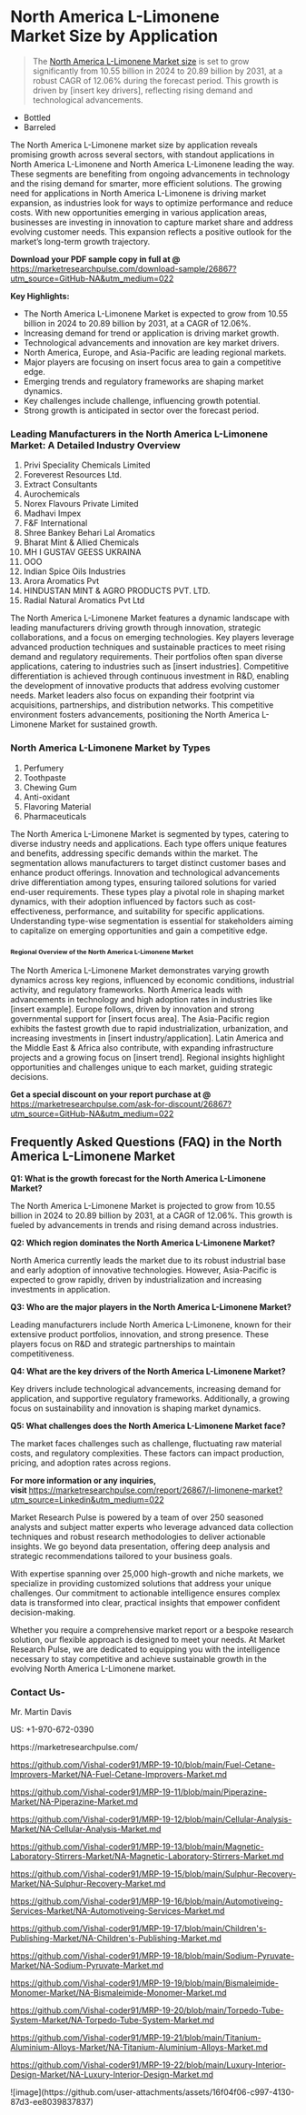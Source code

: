 <h1>North America L-Limonene Market&nbsp;Size by Application</h1><blockquote><p>The <a href="https://marketresearchpulse.com/download-sample/26867?utm_source=GitHub-NA&amp;utm_medium=022">North America L-Limonene Market size</a> is set to grow significantly from 10.55 billion in 2024 to 20.89 billion by 2031, at a robust CAGR of 12.06% during the forecast period. This growth is driven by [insert key drivers], reflecting rising demand and technological advancements.</p></blockquote><ul><li>Bottled<li> Barreled</li></ul><p>The North America L-Limonene market size by application reveals promising growth across several sectors, with standout applications in North America L-Limonene and North America L-Limonene leading the way. These segments are benefiting from ongoing advancements in technology and the rising demand for smarter, more efficient solutions. The growing need for applications in North America L-Limonene is driving market expansion, as industries look for ways to optimize performance and reduce costs. With new opportunities emerging in various application areas, businesses are investing in innovation to capture market share and address evolving customer needs. This expansion reflects a positive outlook for the market’s long-term growth trajectory.</p><p><strong>Download your PDF sample copy in full at @ </strong><a href="https://marketresearchpulse.com/download-sample/26867?utm_source=GitHub-NA&amp;utm_medium=022">https://marketresearchpulse.com/download-sample/26867?utm_source=GitHub-NA&amp;utm_medium=022</a></p><p><strong>Key Highlights: </strong></p><ul><li>The North America L-Limonene Market is expected to grow from 10.55 billion in 2024 to 20.89 billion by 2031, at a CAGR of 12.06%.</li><li>Increasing demand for trend or application is driving market growth.</li><li>Technological advancements and innovation are key market drivers.</li><li>North America, Europe, and Asia-Pacific are leading regional markets.</li><li>Major players are focusing on insert focus area to gain a competitive edge.</li><li>Emerging trends and regulatory frameworks are shaping market dynamics.</li><li>Key challenges include challenge, influencing growth potential.</li><li>Strong growth is anticipated in sector over the forecast period.</li></ul><h3>Leading Manufacturers in the North America L-Limonene Market: A Detailed Industry Overview</h3><ol><li>Privi Speciality Chemicals Limited</li><li>Foreverest Resources Ltd.</li><li>Extract Consultants</li><li>Aurochemicals</li><li>Norex Flavours Private Limited</li><li>Madhavi Impex</li><li>F&F International</li><li>Shree Bankey Behari Lal Aromatics</li><li>Bharat Mint & Allied Chemicals</li><li>MH I GUSTAV GEESS UKRAINA</li><li>OOO</li><li>Indian Spice Oils Industries</li><li>Arora Aromatics Pvt</li><li>HINDUSTAN MINT & AGRO PRODUCTS PVT. LTD.</li><li>Radial Natural Aromatics Pvt Ltd</li></ol><div class="flex max-w-full flex-col flex-grow"><div class="min-h-8 text-message flex w-full flex-col items-end gap-2 whitespace-normal break-words [.text-message+&amp;]:mt-5" dir="auto" data-message-author-role="assistant" data-message-id="fd8432e4-4910-450d-b182-61b7bfb0a01f" data-message-model-slug="gpt-4o"><div class="flex w-full flex-col gap-1 empty:hidden first:pt-[3px]"><div class="markdown prose w-full break-words dark:prose-invert light"><p>The North America L-Limonene Market features a dynamic landscape with leading manufacturers driving growth through innovation, strategic collaborations, and a focus on emerging technologies. Key players leverage advanced production techniques and sustainable practices to meet rising demand and regulatory requirements. Their portfolios often span diverse applications, catering to industries such as [insert industries]. Competitive differentiation is achieved through continuous investment in R&amp;D, enabling the development of innovative products that address evolving customer needs. Market leaders also focus on expanding their footprint via acquisitions, partnerships, and distribution networks. This competitive environment fosters advancements, positioning the North America L-Limonene Market for sustained growth.</p></div></div></div></div><h3>North America L-Limonene Market by Types</h3><ol><li>Perfumery<li> Toothpaste<li> Chewing Gum<li> Anti-oxidant<li> Flavoring Material<li> Pharmaceuticals</li></ol><div class="flex max-w-full flex-col flex-grow"><div class="min-h-8 text-message flex w-full flex-col items-end gap-2 whitespace-normal break-words [.text-message+&amp;]:mt-5" dir="auto" data-message-author-role="assistant" data-message-id="084470be-0bb7-4664-bddf-5156b4f41249" data-message-model-slug="gpt-4o-mini"><div class="flex w-full flex-col gap-1 empty:hidden first:pt-[3px]"><div class="markdown prose w-full break-words dark:prose-invert light"><p>The North America L-Limonene Market is segmented by types, catering to diverse industry needs and applications. Each type offers unique features and benefits, addressing specific demands within the market. The segmentation allows manufacturers to target distinct customer bases and enhance product offerings. Innovation and technological advancements drive differentiation among types, ensuring tailored solutions for varied end-user requirements. These types play a pivotal role in shaping market dynamics, with their adoption influenced by factors such as cost-effectiveness, performance, and suitability for specific applications. Understanding type-wise segmentation is essential for stakeholders aiming to capitalize on emerging opportunities and gain a competitive edge.</p></div></div></div></div><h3><span style="font-size: 11px;">Regional Overview of the North America L-Limonene Market</span></h3><div class="flex max-w-full flex-col flex-grow"><div class="min-h-8 text-message flex w-full flex-col items-end gap-2 whitespace-normal break-words [.text-message+&amp;]:mt-5" dir="auto" data-message-author-role="assistant" data-message-id="e9038762-ce64-4e30-91c9-9bd413514231" data-message-model-slug="gpt-4o-mini"><div class="flex w-full flex-col gap-1 empty:hidden first:pt-[3px]"><div class="markdown prose w-full break-words dark:prose-invert light"><p>The North America L-Limonene Market demonstrates varying growth dynamics across key regions, influenced by economic conditions, industrial activity, and regulatory frameworks. North America leads with advancements in technology and high adoption rates in industries like [insert example]. Europe follows, driven by innovation and strong governmental support for [insert focus area]. The Asia-Pacific region exhibits the fastest growth due to rapid industrialization, urbanization, and increasing investments in [insert industry/application]. Latin America and the Middle East &amp; Africa also contribute, with expanding infrastructure projects and a growing focus on [insert trend]. Regional insights highlight opportunities and challenges unique to each market, guiding strategic decisions.</p></div></div></div></div><p><strong>Get a special discount on your report purchase at @ </strong><a href="https://marketresearchpulse.com/ask-for-discount/26867?utm_source=GitHub-NA&amp;utm_medium=022">https://marketresearchpulse.com/ask-for-discount/26867?utm_source=GitHub-NA&amp;utm_medium=022</a></p><h2>Frequently Asked Questions (FAQ) in the North America L-Limonene Market</h2><p><strong>Q1: What is the growth forecast for the North America L-Limonene Market?</strong></p><p>The North America L-Limonene Market is projected to grow from 10.55 billion in 2024 to 20.89 billion by 2031, at a CAGR of 12.06%. This growth is fueled by advancements in trends and rising demand across industries.</p><p><strong>Q2: Which region dominates the North America L-Limonene Market?</strong></p><p>North America currently leads the market due to its robust industrial base and early adoption of innovative technologies. However, Asia-Pacific is expected to grow rapidly, driven by industrialization and increasing investments in application.</p><p><strong>Q3: Who are the major players in the North America L-Limonene Market?</strong></p><p>Leading manufacturers include North America L-Limonene, known for their extensive product portfolios, innovation, and strong presence. These players focus on R&amp;D and strategic partnerships to maintain competitiveness.</p><p><strong>Q4: What are the key drivers of the North America L-Limonene Market?</strong></p><p>Key drivers include technological advancements, increasing demand for application, and supportive regulatory frameworks. Additionally, a growing focus on sustainability and innovation is shaping market dynamics.</p><p><strong>Q5: What challenges does the North America L-Limonene Market face?</strong></p><p>The market faces challenges such as challenge, fluctuating raw material costs, and regulatory complexities. These factors can impact production, pricing, and adoption rates across regions.</p><p><strong>For more information or any inquiries, visit&nbsp;</strong><a href="https://marketresearchpulse.com/report/26867/l-limonene-market?utm_source=Linkedin&utm_medium=022">https://marketresearchpulse.com/report/26867/l-limonene-market?utm_source=Linkedin&utm_medium=022</a></p><p>Market Research Pulse is powered by a team of over 250 seasoned analysts and subject matter experts who leverage advanced data collection techniques and robust research methodologies to deliver actionable insights. We go beyond data presentation, offering deep analysis and strategic recommendations tailored to your business goals.</p><p>With expertise spanning over 25,000 high-growth and niche markets, we specialize in providing customized solutions that address your unique challenges. Our commitment to actionable intelligence ensures complex data is transformed into clear, practical insights that empower confident decision-making.</p><p>Whether you require a comprehensive market report or a bespoke research solution, our flexible approach is designed to meet your needs. At Market Research Pulse, we are dedicated to equipping you with the intelligence necessary to stay competitive and achieve sustainable growth in the evolving North America L-Limonene market.</p><h3><strong>Contact Us-</strong></h3><p>Mr. Martin Davis</p><p>US: +1-970-672-0390</p><p>https://marketresearchpulse.com/</p><p><a href="https://github.com/Vishal-coder91/MRP-19-10/blob/main/Fuel-Cetane-Improvers-Market/NA-Fuel-Cetane-Improvers-Market.md">https://github.com/Vishal-coder91/MRP-19-10/blob/main/Fuel-Cetane-Improvers-Market/NA-Fuel-Cetane-Improvers-Market.md</a></p><p><a href="https://github.com/Vishal-coder91/MRP-19-11/blob/main/Piperazine-Market/NA-Piperazine-Market.md">https://github.com/Vishal-coder91/MRP-19-11/blob/main/Piperazine-Market/NA-Piperazine-Market.md</a></p><p><a href="https://github.com/Vishal-coder91/MRP-19-12/blob/main/Cellular-Analysis-Market/NA-Cellular-Analysis-Market.md">https://github.com/Vishal-coder91/MRP-19-12/blob/main/Cellular-Analysis-Market/NA-Cellular-Analysis-Market.md</a></p><p><a href="https://github.com/Vishal-coder91/MRP-19-13/blob/main/Magnetic-Laboratory-Stirrers-Market/NA-Magnetic-Laboratory-Stirrers-Market.md">https://github.com/Vishal-coder91/MRP-19-13/blob/main/Magnetic-Laboratory-Stirrers-Market/NA-Magnetic-Laboratory-Stirrers-Market.md</a></p><p><a href="https://github.com/Vishal-coder91/MRP-19-15/blob/main/Sulphur-Recovery-Market/NA-Sulphur-Recovery-Market.md">https://github.com/Vishal-coder91/MRP-19-15/blob/main/Sulphur-Recovery-Market/NA-Sulphur-Recovery-Market.md</a></p><p><a href="https://github.com/Vishal-coder91/MRP-19-16/blob/main/Automotiveing-Services-Market/NA-Automotiveing-Services-Market.md">https://github.com/Vishal-coder91/MRP-19-16/blob/main/Automotiveing-Services-Market/NA-Automotiveing-Services-Market.md</a></p><p><a href="https://github.com/Vishal-coder91/MRP-19-17/blob/main/Children's-Publishing-Market/NA-Children's-Publishing-Market.md">https://github.com/Vishal-coder91/MRP-19-17/blob/main/Children's-Publishing-Market/NA-Children's-Publishing-Market.md</a></p><p><a href="https://github.com/Vishal-coder91/MRP-19-18/blob/main/Sodium-Pyruvate-Market/NA-Sodium-Pyruvate-Market.md">https://github.com/Vishal-coder91/MRP-19-18/blob/main/Sodium-Pyruvate-Market/NA-Sodium-Pyruvate-Market.md</a></p><p><a href="https://github.com/Vishal-coder91/MRP-19-19/blob/main/Bismaleimide-Monomer-Market/NA-Bismaleimide-Monomer-Market.md">https://github.com/Vishal-coder91/MRP-19-19/blob/main/Bismaleimide-Monomer-Market/NA-Bismaleimide-Monomer-Market.md</a></p><p><a href="https://github.com/Vishal-coder91/MRP-19-20/blob/main/Torpedo-Tube-System-Market/NA-Torpedo-Tube-System-Market.md">https://github.com/Vishal-coder91/MRP-19-20/blob/main/Torpedo-Tube-System-Market/NA-Torpedo-Tube-System-Market.md</a></p><p><a href="https://github.com/Vishal-coder91/MRP-19-21/blob/main/Titanium-Aluminium-Alloys-Market/NA-Titanium-Aluminium-Alloys-Market.md">https://github.com/Vishal-coder91/MRP-19-21/blob/main/Titanium-Aluminium-Alloys-Market/NA-Titanium-Aluminium-Alloys-Market.md</a></p><p><a href="https://github.com/Vishal-coder91/MRP-19-22/blob/main/Luxury-Interior-Design-Market/NA-Luxury-Interior-Design-Market.md">https://github.com/Vishal-coder91/MRP-19-22/blob/main/Luxury-Interior-Design-Market/NA-Luxury-Interior-Design-Market.md</a></p>
![image](https://github.com/user-attachments/assets/16f04f06-c997-4130-87d3-ee8039837837)
